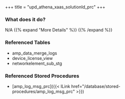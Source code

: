 +++
title = "upd_athena_xaas_solutionId_prc"
+++

### What does it do?
N/A
{{% expand "More Details" %}}
{{% /expand %}}

### Referenced Tables
- amp_data_merge_logs
- device_license_view
- networkelement_sub_stg

### Referenced Stored Procedures
- [amp_log_msg_prc]({{< ILink href="/database/stored-procedures/amp_log_msg_prc" >}})
